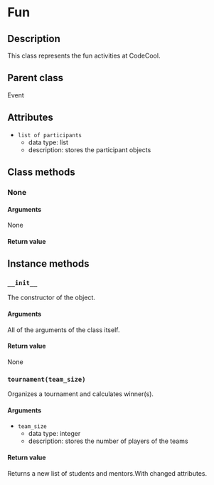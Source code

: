 # Fun

## Description
This class represents the fun activities at CodeCool.

## Parent class
Event

## Attributes

* ```list of participants```
  * data type: list
  * description: stores the participant objects

## Class methods

### None



#### Arguments
None

#### Return value


## Instance methods

### ```__init__```
The constructor of the object.

#### Arguments

All of the arguments of the class itself.

#### Return value
None

### ```tournament(team_size)```

Organizes a tournament and calculates winner(s).
#### Arguments
* ```team_size```
  * data type: integer
  * description: stores the number of players of the teams

#### Return value
Returns a new list of students and mentors.With changed attributes.
